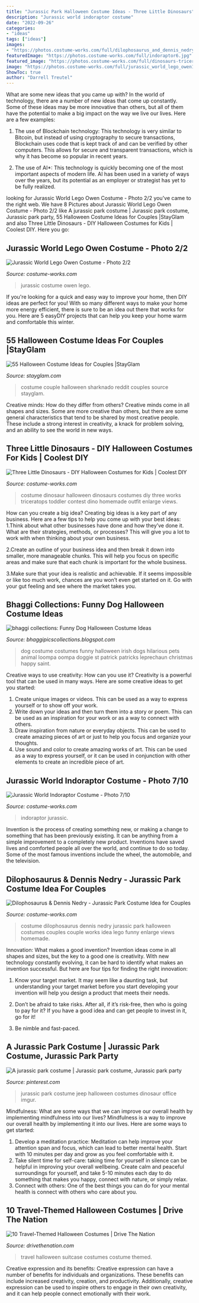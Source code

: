 ```yaml
---
title: "Jurassic Park Halloween Costume Ideas - Three Little Dinosaurs"
description: "Jurassic world indoraptor costume"
date: "2022-09-26"
categories:
- "ideas"
tags: ["ideas"]
images:
- "https://photos.costume-works.com/full/dilophosaurus_and_dennis_nedry1.jpg"
featuredImage: "https://photos.costume-works.com/full/indoraptor6.jpg"
featured_image: "https://photos.costume-works.com/full/dinosaurs-triceratop-costume.jpg"
image: "https://photos.costume-works.com/full/jurassic_world_lego_owen1.jpg"
ShowToc: true
author: "Darrell Treutel"
---
```



What are some new ideas that you came up with?
In the world of technology, there are a number of new ideas that come up constantly. Some of these ideas may be more innovative than others, but all of them have the potential to make a big impact on the way we live our lives. Here are a few examples:
1. The use of Blockchain technology: This technology is very similar to Bitcoin, but instead of using cryptography to secure transactions, Blockchain uses code that is kept track of and can be verified by other computers. This allows for secure and transparent transactions, which is why it has become so popular in recent years.

2. The use of AI*: This technology is quickly becoming one of the most important aspects of modern life. AI has been used in a variety of ways over the years, but its potential as an employer or strategist has yet to be fully realized.

	

		
looking for Jurassic World Lego Owen Costume - Photo 2/2 you've came to the right web. We have 8 Pictures about Jurassic World Lego Owen Costume - Photo 2/2 like A jurassic park costume | Jurassic park costume, Jurassic park party, 55 Halloween Costume Ideas for Couples |StayGlam and also Three Little Dinosaurs - DIY Halloween Costumes for Kids | Coolest DIY. Here you go:
		
    
## Jurassic World Lego Owen Costume - Photo 2/2

<img loading=lazy src="https://photos.costume-works.com/full/jurassic_world_lego_owen1.jpg" onerror="this.onerror=null;this.src='https://tse2.mm.bing.net/th?id=OIP.keAxWVFfy44u-QiOmNwbDQHaJ3&amp;pid=15.1';" alt="Jurassic World Lego Owen Costume - Photo 2/2">

_Source: costume-works.com_

>jurassic costume owen lego. 

	

If you're looking for a quick and easy way to improve your home, then DIY ideas are perfect for you! With so many different ways to make your home more energy efficient, there is sure to be an idea out there that works for you. Here are 5 easyDIY projects that can help you keep your home warm and comfortable this winter.

    
## 55 Halloween Costume Ideas For Couples |StayGlam

<img loading=lazy src="https://stayglam.com/wp-content/uploads/2014/10/Sharknado-Couple-Costume.jpg" onerror="this.onerror=null;this.src='https://tse2.mm.bing.net/th?id=OIP.NncJmRIYWg5acm4eUSmIeAHaIW&amp;pid=15.1';" alt="55 Halloween Costume Ideas for Couples |StayGlam">

_Source: stayglam.com_

>costume couple halloween sharknado reddit couples source stayglam. 

	

Creative minds: How do they differ from others?
Creative minds come in all shapes and sizes. Some are more creative than others, but there are some general characteristics that tend to be shared by most creative people. These include a strong interest in creativity, a knack for problem solving, and an ability to see the world in new ways.

    
## Three Little Dinosaurs - DIY Halloween Costumes For Kids | Coolest DIY

<img loading=lazy src="https://photos.costume-works.com/full/dinosaurs-triceratop-costume.jpg" onerror="this.onerror=null;this.src='https://tse2.mm.bing.net/th?id=OIP.kC39MLrJmtuo6sC5uhRDiAHaMa&amp;pid=15.1';" alt="Three Little Dinosaurs - DIY Halloween Costumes for Kids | Coolest DIY">

_Source: costume-works.com_

>costume dinosaur halloween dinosaurs costumes diy three works triceratops toddler contest dino homemade outfit enlarge views. 

	

How can you create a big idea?
Creating big ideas is a key part of any business. Here are a few tips to help you come up with your best ideas:
1.Think about what other businesses have done and how they’ve done it. What are their strategies, methods, or processes? This will give you a lot to work with when thinking about your own business.

2.Create an outline of your business idea and then break it down into smaller, more manageable chunks. This will help you focus on specific areas and make sure that each chunk is important for the whole business.

3.Make sure that your idea is realistic and achievable. If it seems impossible or like too much work, chances are you won’t even get started on it. Go with your gut feeling and see where the market takes you.


    
## Bhaggi Collections: Funny Dog Halloween Costume Ideas

<img loading=lazy src="http://1.bp.blogspot.com/-qS9lmEO1wPk/Tr5ioJIKhSI/AAAAAAAAA2E/E-xMtEvDNi0/s1600/dog-halloween-4.jpg" onerror="this.onerror=null;this.src='https://tse2.mm.bing.net/th?id=OIP.0oNan_K2oW2QT5NAtTn7VQAAAA&amp;pid=15.1';" alt="bhaggi collections: Funny Dog Halloween Costume Ideas">

_Source: bhaggipicscollections.blogspot.com_

>dog costume costumes funny halloween irish dogs hilarious pets animal loompa oompa doggie st patrick patricks leprechaun christmas happy saint. 

	

Creative ways to use creativity: How can you use it?
Creativity is a powerful tool that can be used in many ways. Here are some creative ideas to get you started: 
1. Create unique images or videos. This can be used as a way to express yourself or to show off your work.
2. Write down your ideas and then turn them into a story or poem. This can be used as an inspiration for your work or as a way to connect with others.
3. Draw inspiration from nature or everyday objects. This can be used to create amazing pieces of art or just to help you focus and organize your thoughts.
4. Use sound and color to create amazing works of art. This can be used as a way to express yourself, or it can be used in conjunction with other elements to create an incredible piece of art.

    
## Jurassic World Indoraptor Costume - Photo 7/10

<img loading=lazy src="https://photos.costume-works.com/full/indoraptor6.jpg" onerror="this.onerror=null;this.src='https://tse3.mm.bing.net/th?id=OIP.ReEn7JEuUXIs9wNSTCObxwHaJ3&amp;pid=15.1';" alt="Jurassic World Indoraptor Costume - Photo 7/10">

_Source: costume-works.com_

>indoraptor jurassic. 

	

Invention is the process of creating something new, or making a change to something that has been previously existing. It can be anything from a simple improvement to a completely new product. Inventions have saved lives and comforted people all over the world, and continue to do so today. Some of the most famous inventions include the wheel, the automobile, and the television.

    
## Dilophosaurus &amp; Dennis Nedry - Jurassic Park Costume Idea For Couples

<img loading=lazy src="https://photos.costume-works.com/full/dilophosaurus_and_dennis_nedry1.jpg" onerror="this.onerror=null;this.src='https://tse1.mm.bing.net/th?id=OIP.6T8ix3CNMMxqrZKnRV18vAHaKT&amp;pid=15.1';" alt="Dilophosaurus &amp; Dennis Nedry - Jurassic Park Costume Idea for Couples">

_Source: costume-works.com_

>costume dilophosaurus dennis nedry jurassic park halloween costumes couples couple works idea lego funny enlarge views homemade. 

	

Innovation: What makes a good invention?
Invention ideas come in all shapes and sizes, but the key to a good one is creativity. With new technology constantly evolving, it can be hard to identify what makes an invention successful. But here are four tips for finding the right innovation:
1. Know your target market. It may seem like a daunting task, but understanding your target market before you start developing your invention will help you design a product that meets their needs.

2. Don’t be afraid to take risks. After all, if it’s risk-free, then who is going to pay for it? If you have a good idea and can get people to invest in it, go for it!
3. Be nimble and fast-paced.

    
## A Jurassic Park Costume | Jurassic Park Costume, Jurassic Park Party

<img loading=lazy src="https://i.pinimg.com/736x/49/3a/59/493a59f829d96135409c22e8a69ae8e5.jpg" onerror="this.onerror=null;this.src='https://tse1.mm.bing.net/th?id=OIP.xpKrIFxG7T8IXZ6lnwPRCgHaJ3&amp;pid=15.1';" alt="A jurassic park costume | Jurassic park costume, Jurassic park party">

_Source: pinterest.com_

>jurassic park costume jeep halloween costumes dinosaur office imgur. 

	

Mindfulness: What are some ways that we can improve our overall health by implementing mindfulness into our lives?
Mindfulness is a way to improve our overall health by implementing it into our lives. Here are some ways to get started: 
1. Develop a meditation practice: Meditation can help improve your attention span and focus, which can lead to better mental health. Start with 10 minutes per day and grow as you feel comfortable with it. 
2. Take silent time for self-care: taking time for yourself in silence can be helpful in improving your overall wellbeing. Create calm and peaceful surroundings for yourself, and take 5-10 minutes each day to do something that makes you happy, connect with nature, or simply relax. 
3. Connect with others: One of the best things you can do for your mental health is connect with others who care about you.

    
## 10 Travel-Themed Halloween Costumes | Drive The Nation

<img loading=lazy src="http://www.drivethenation.com/wp-content/uploads/2014/09/suitcase.jpg" onerror="this.onerror=null;this.src='https://tse4.mm.bing.net/th?id=OIP.xMfnaqEcWTEy2v9WyNLsCQAAAA&amp;pid=15.1';" alt="10 Travel-Themed Halloween Costumes | Drive The Nation">

_Source: drivethenation.com_

>travel halloween suitcase costumes costume themed. 

	

Creative expression and its benefits:
Creative expression can have a number of benefits for individuals and organizations. These benefits can include increased creativity, creation, and productivity. Additionally, creative expression can be used to inspire others to engage in their own creativity, and it can help people connect emotionally with their work.

